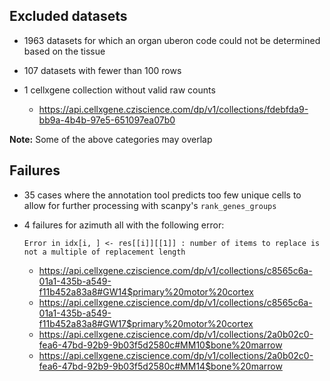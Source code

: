 ## Excluded datasets 

- 1963 datasets for which an organ uberon code could not be determined based on the tissue

- 107 datasets with fewer than 100 rows

- 1 cellxgene collection without valid raw counts
  - https://api.cellxgene.cziscience.com/dp/v1/collections/fdebfda9-bb9a-4b4b-97e5-651097ea07b0

**Note:** Some of the above categories may overlap

## Failures

- 35 cases where the annotation tool predicts too few unique cells to allow for further processing with scanpy's `rank_genes_groups`

- 4 failures for azimuth all with the following error:

  ```
  Error in idx[i, ] <- res[[i]][[1]] : number of items to replace is not a multiple of replacement length
  ```

  - https://api.cellxgene.cziscience.com/dp/v1/collections/c8565c6a-01a1-435b-a549-f11b452a83a8#GW14$primary%20motor%20cortex
  - https://api.cellxgene.cziscience.com/dp/v1/collections/c8565c6a-01a1-435b-a549-f11b452a83a8#GW17$primary%20motor%20cortex
  - https://api.cellxgene.cziscience.com/dp/v1/collections/2a0b02c0-fea6-47bd-92b9-9b03f5d2580c#MM10$bone%20marrow
  - https://api.cellxgene.cziscience.com/dp/v1/collections/2a0b02c0-fea6-47bd-92b9-9b03f5d2580c#MM14$bone%20marrow
